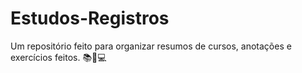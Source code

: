 # Estudos-Registros
Um repositório feito para organizar resumos de cursos, anotações e exercícios feitos. 📚📝💻
